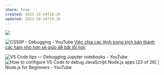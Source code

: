 ```yaml
---
share: true
created: 2023-10-24T18:26
updated: 2023-10-24T18:26
---
```


![](https://vntalking.cdn.vccloud.vn/wp-content/uploads/2021/01/debug-console-visual-code.png) 

![CS50P - Debugging - YouTube](https://youtu.be/2hsn7AxXKmg)
[Việc chia các lệnh trong kịch bản thành các hàm nhỏ hơn sẽ giúp dễ bắt lỗi hơn](../Ng%C3%B4n%20ng%E1%BB%AF%20l%E1%BA%ADp%20tr%C3%ACnh/L%E1%BA%ADp%20tr%C3%ACnh%20h%C6%B0%E1%BB%9Bng%20v%E1%BA%ADt%20th%E1%BB%83/Vi%E1%BB%87c%20chia%20c%C3%A1c%20l%E1%BB%87nh%20trong%20k%E1%BB%8Bch%20b%E1%BA%A3n%20th%C3%A0nh%20c%C3%A1c%20h%C3%A0m%20nh%E1%BB%8F%20h%C6%A1n%20s%E1%BA%BD%20gi%C3%BAp%20d%E1%BB%85%20b%E1%BA%AFt%20l%E1%BB%97i%20h%C6%A1n.md#)

![VS Code tips — Debugging Jupyter notebooks - YouTube](https://youtu.be/CY6uZIoF_kQ)
![How to configure VS Code to debug JavaScript Node.js apps [23 of 26] | Node.js for Beginners - YouTube](https://youtu.be/llPW0b1dQms)